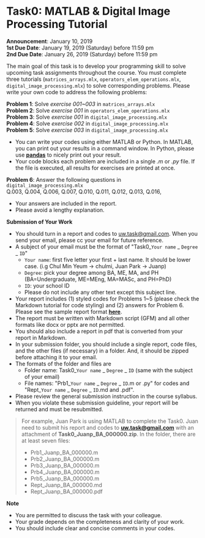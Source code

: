 # Task0: MATLAB & Digital Image Processing Tutorial

**Announcement**: January 10, 2019  
**1st Due Date**: January 19, 2019 (Saturday) before 11:59 pm  
**2nd Due Date**: January 26, 2019 (Saturday) before 11:59 pm  

The main goal of this task is to develop your programming skill to solve upcoming task assignments throughout the course. You must complete three tutorials (`matrices_arrays.mlx`, `operators_elem_operations.mlx`, `digital_image_processing.mlx`) to solve corresponding problems. Please write your own code to address the following problems:

**Problem 1**: Solve *exercise 001~003* in `matrices_arrays.mlx`  
**Problem 2**: Solve *exercise 001* in `operators_elem_operations.mlx`   
**Problem 3**: Solve *exercise 001* in `digital_image_processing.mlx`  
**Problem 4**: Solve *exercise 002* in `digital_image_processing.mlx`  
**Problem 5**: Solve *exercise 003* in `digital_image_processing.mlx`  

- You can write your codes using either MATLAB or Python. In MATLAB, you can print out your results in a command window. In Python, please use [**pandas**](http://pandas.pydata.org/pandas-docs/version/0.15.2/10min.html) to nicely print out your result.
- Your code blocks each problem are included in a single *.m* or *.py* file. If the file is executed, all results for exercises are printed at once.   

**Problem 6**: Answer the following questions in `digital_image_processing.mlx`  
Q.003, Q.004, Q.006, Q.007, Q.010, Q.011, Q.012, Q.013, Q.016, 

- Your answers are included in the report. 
- Please avoid a lengthy explanation.

**Submission of Your Work**
* You should turn in a report and codes to uw.task@gmail.com. When you send your email, please cc your email for future reference.  
* A subject of your email must be the format of "Task0_`Your name` _ `Degree` _ `ID`"
	* `Your name`: first five letter your first + last name. It should be lower case. (i.g Chul Min Yeum -> chulmi, Juan Park -> Juanp)   
	* `Degree`: pick your degree among BA, ME, MA, and PH (BA=Undergraduate, ME=MEng, MA=MASc, and PH=PhD)  
	* `ID`: your school ID
	* Please do not include any other text except this subject line.    
* Your report includes (1) styled codes for Problems 1~5 (please check the Markdown tutorial for code styling) and (2) answers for Problem 6. Please see the sample report format [**here**](Task0_Juanp_BA_000000). 
* The report must be written with Markdown script (GFM) and all other formats like docx or pptx are not permitted. 
* You should also include a report in pdf that is converted from your report in Markdown.  
* In your submission folder, you should include a single report, code files, and the other files (if necessary) in a folder. And, it should be zipped before attaching it to your email. 
* The formats of the folder and files are 
	* Folder name: Task0_`Your name` _ `Degree` _ `ID` (same with the subject of your email)  
	* File names: "Prb1_`Your name` _ `Degree` _ `ID`.m or .py" for codes and "Rept_`Your name` _ `Degree` _ `ID`.md and .pdf".   
* Please review the general submission instruction in the course syllabus. 
* When you violate these submission guideline, your report will be returned and must be resubmitted. 

> For example, Juan Park is using MATLAB to complete the Task0. Juan need to submit his report and codes to **uw.task@gmail.com** with an attachment of **Task0_Juanp_BA_000000.zip**. In the folder, there are at least seven files: 
> * Prb1_Juanp_BA_000000.m
> * Prb2_Juanp_BA_000000.m
> * Prb3_Juanp_BA_000000.m
> * Prb4_Juanp_BA_000000.m
> * Prb5_Juanp_BA_000000.m
> * Rept_Juanp_BA_000000.md
> * Rept_Juanp_BA_000000.pdf

**Note**
* You are permitted to discuss the task with your colleague.  
* Your grade depends on the completeness and clarity of your work. 
* You should include clear and concise comments in your codes.